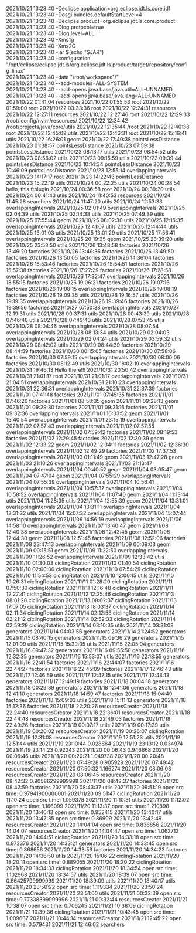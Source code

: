
2021/10/21 13:23:40   -Declipse.application=org.eclipse.jdt.ls.core.id1 \
2021/10/21 13:23:40   -Dosgi.bundles.defaultStartLevel=4 \
2021/10/21 13:23:40   -Declipse.product=org.eclipse.jdt.ls.core.product \
2021/10/21 13:23:40   -Dlog.protocol=true \
2021/10/21 13:23:40   -Dlog.level=ALL \
2021/10/21 13:23:40   -Xms1g \
2021/10/21 13:23:40   -Xmx2G \
2021/10/21 13:23:40   -jar $(echo "$JAR") \
2021/10/21 13:23:40   -configuration "/opt/eclipse/eclipse.jdt.ls/org.eclipse.jdt.ls.product/target/repository/config_linux" \
2021/10/21 13:23:40   -data "/root/workspace1/" \
2021/10/21 13:23:40   --add-modules=ALL-SYSTEM \
2021/10/21 13:23:40   --add-opens java.base/java.util=ALL-UNNAMED \
2021/10/21 13:23:40   --add-opens java.base/java.lang=ALL-UNNAMED
2021/10/22 01:41:04 resources
2021/10/22 01:55:53 root
2021/10/22 01:59:00 root
2021/10/22 03:33:36 root
2021/10/22 12:24:31 resources
2021/10/22 12:27:11 resources
2021/10/22 12:27:46 root
2021/10/22 12:29:33 /root/.config/nvim/resources/
2021/10/22 12:34:42 /root/projects/java/core/utils
2021/10/22 12:35:44 /root
2021/10/22 12:40:38 root
2021/10/22 12:45:02 utils
2021/10/22 12:46:31 root
2021/10/22 15:16:41 utils
2021/10/22 16:26:01 geom
2021/10/22 17:40:38 pointsLessDistance
2021/10/23 01:38:57 pointsLessDistance
2021/10/23 07:59:38 pointsLessDistance
2021/10/23 08:13:17 utils
2021/10/23 08:54:52 utils
2021/10/23 08:56:02 utils
2021/10/23 09:15:59 utils
2021/10/23 09:39:44 pointsLessDistance
2021/10/23 10:14:34 pointsLessDistance
2021/10/23 10:46:09 pointsLessDistance
2021/10/23 12:55:14 overlappingIntervals
2021/10/23 14:17:17 root
2021/10/23 14:22:43 pointsLessDistance
2021/10/23 15:22:19 utils
2021/10/24 00:22:25 utils
2021/10/24 00:28:54 hello, this ftplugin
2021/10/24 00:36:58 root
2021/10/24 00:39:20 utils
2021/10/24 00:41:43 utils
2021/10/24 11:40:53 resources
2021/10/24 11:45:28 searchers
2021/10/24 11:47:20 utils
2021/10/24 12:53:33 overlappingIntervals
2021/10/25 02:01:49 overlappingIntervals
2021/10/25 02:04:39 utils
2021/10/25 02:14:38 utils
2021/10/25 07:49:39 utils
2021/10/25 07:55:44 geom
2021/10/25 08:02:30 utils
2021/10/25 12:16:35 overlappingIntervals
2021/10/25 12:41:07 utils
2021/10/25 12:44:44 utils
2021/10/25 13:01:03 utils
2021/10/25 13:01:29 utils
2021/10/25 17:56:41 overlappingIntervals
2021/10/25 20:19:35 geom
2021/10/25 23:39:20 utils
2021/10/25 23:58:50 utils
2021/10/26 13:48:58 factories
2021/10/26 13:49:20 factories
2021/10/26 13:49:36 factories
2021/10/26 13:49:50 factories
2021/10/26 13:50:05 factories
2021/10/26 14:36:04 factories
2021/10/26 15:53:46 factories
2021/10/26 15:54:51 factories
2021/10/26 15:57:38 factories
2021/10/26 17:27:29 factories
2021/10/26 17:28:58 overlappingIntervals
2021/10/26 17:32:47 overlappingIntervals
2021/10/26 18:55:15 factories
2021/10/26 19:06:21 factories
2021/10/26 19:07:16 factories
2021/10/26 19:08:15 overlappingIntervals
2021/10/26 19:08:19 factories
2021/10/26 19:09:35 utils
2021/10/26 19:16:57 utils
2021/10/26 19:19:35 overlappingIntervals
2021/10/26 19:39:46 factories
2021/10/26 19:39:56 factories
2021/10/27 07:50:38 overlappingIntervals
2021/10/27 12:19:31 utils
2021/10/28 00:37:31 utils
2021/10/28 00:43:39 utils
2021/10/28 07:46:48 utils
2021/10/28 07:49:43 utils
2021/10/28 07:53:45 utils
2021/10/28 08:04:46 overlappingIntervals
2021/10/28 08:07:54 overlappingIntervals
2021/10/28 08:13:34 utils
2021/10/29 02:04:03 overlappingIntervals
2021/10/29 02:04:24 utils
2021/10/29 03:59:32 utils
2021/10/29 08:42:02 utils
2021/10/29 08:44:39 factories
2021/10/29 08:44:59 factories
2021/10/30 00:15:05 factories
2021/10/30 07:58:06 factories
2021/10/30 07:59:15 overlappingIntervals
2021/10/30 08:00:06 factories
2021/10/30 08:12:49 utils
2021/10/30 18:02:19 overlappingIntervals
2021/10/31 19:46:13 Hello there!!!
2021/10/31 20:50:42 overlappingIntervals
2021/10/31 21:01:17 root
2021/10/31 21:01:17 overlappingIntervals
2021/10/31 21:04:51 overlappingIntervals
2021/10/31 21:10:23 overlappingIntervals
2021/10/31 22:36:31 overlappingIntervals
2021/10/31 22:37:39 factories
2021/11/01 07:41:48 factories
2021/11/01 07:45:35 factories
2021/11/01 07:46:20 factories
2021/11/01 08:58:35 geom
2021/11/01 09:28:13 geom
2021/11/01 09:29:30 factories
2021/11/01 09:31:16 factories
2021/11/01 09:32:36 overlappingIntervals
2021/11/01 16:33:52 geom
2021/11/01 16:40:54 overlappingIntervals
2021/11/01 23:15:19 overlappingIntervals
2021/11/02 07:57:43 overlappingIntervals
2021/11/02 07:57:55 overlappingIntervals
2021/11/02 07:59:42 factories
2021/11/02 08:19:53 factories
2021/11/02 12:29:45 factories
2021/11/02 12:30:39 geom
2021/11/02 12:33:22 geom
2021/11/02 12:34:11 factories
2021/11/02 12:36:30 overlappingIntervals
2021/11/02 12:49:29 factories
2021/11/02 17:37:53 overlappingIntervals
2021/11/03 01:11:49 geom
2021/11/03 12:47:28 geom
2021/11/03 21:10:26 overlappingIntervals
2021/11/03 21:13:47 overlappingIntervals
2021/11/04 00:40:52 geom
2021/11/04 03:05:47 geom
2021/11/04 07:47:04 geom
2021/11/04 07:55:29 overlappingIntervals
2021/11/04 07:55:39 overlappingIntervals
2021/11/04 10:56:41 overlappingIntervals
2021/11/04 10:57:37 overlappingIntervals
2021/11/04 10:58:52 overlappingIntervals
2021/11/04 11:07:40 geom
2021/11/04 11:13:44 utils
2021/11/04 11:28:35 utils
2021/11/04 12:55:39 geom
2021/11/04 13:31:01 overlappingIntervals
2021/11/04 13:31:11 overlappingIntervals
2021/11/04 13:31:32 utils
2021/11/04 15:07:32 overlappingIntervals
2021/11/04 15:07:44 overlappingIntervals
2021/11/06 14:56:19 overlappingIntervals
2021/11/06 14:58:10 overlappingIntervals
2021/11/07 13:40:47 geom
2021/11/08 12:40:38 overlappingIntervals
2021/11/08 12:43:45 geom
2021/11/08 12:44:30 geom
2021/11/08 12:51:45 factories
2021/11/08 12:52:06 factories
2021/11/08 23:47:13 overlappingIntervals
2021/11/09 00:09:03 geom
2021/11/09 00:15:51 geom
2021/11/09 11:22:50 overlappingIntervals
2021/11/09 11:26:52 overlappingIntervals
2021/11/09 12:33:42 utils
2021/11/10 01:30:03 ciclingRotation
2021/11/10 01:40:54 ciclingRotation
2021/11/10 02:00:00 ciclingRotation
2021/11/10 07:54:29 ciclingRotation
2021/11/10 11:54:53 ciclingRotation
2021/11/10 12:00:15 utils
2021/11/10 19:26:31 ciclingRotation
2021/11/11 01:28:20 ciclingRotation
2021/11/11 07:50:30 ciclingRotation
2021/11/11 12:16:48 ciclingRotation
2021/11/11 12:27:41 ciclingRotation
2021/11/12 12:25:46 ciclingRotation
2021/11/13 08:01:28 ciclingRotation
2021/11/13 08:02:37 ciclingRotation
2021/11/13 17:07:05 ciclingRotation
2021/11/13 18:03:37 ciclingRotation
2021/11/14 02:11:34 ciclingRotation
2021/11/14 02:12:58 ciclingRotation
2021/11/14 02:21:12 ciclingRotation
2021/11/14 02:52:33 ciclingRotation
2021/11/14 02:59:29 ciclingRotation
2021/11/14 03:10:35 utils
2021/11/14 03:31:08 generators
2021/11/14 04:03:56 generators
2021/11/14 21:24:52 generators
2021/11/15 08:40:15 generators
2021/11/15 09:36:29 generators
2021/11/15 12:01:09 utils
2021/11/15 15:39:05 utils
2021/11/15 22:05:04 generators
2021/11/16 09:47:32 generators
2021/11/16 09:55:50 generators
2021/11/16 12:32:35 generators
2021/11/16 15:53:07 utils
2021/11/16 22:18:55 generators
2021/11/16 22:41:54 factories
2021/11/16 22:44:07 factories
2021/11/16 22:44:27 factories
2021/11/16 22:45:09 factories
2021/11/17 12:46:43 utils
2021/11/17 12:46:59 utils
2021/11/17 12:47:15 utils
2021/11/17 12:48:13 generators
2021/11/17 12:49:19 factories
2021/11/18 00:04:18 generators
2021/11/18 00:29:39 generators
2021/11/18 12:41:06 generators
2021/11/18 12:41:10 generators
2021/11/18 14:59:47 factories
2021/11/18 15:04:49 factories
2021/11/18 15:09:03 utils
2021/11/18 15:11:13 generators
2021/11/18 15:12:36 factories
2021/11/18 22:20:26 resourcesCreator
2021/11/18 22:24:40 resourcesCreator
2021/11/18 22:36:01 resourcesCreator
2021/11/18 22:44:48 resourcesCreator
2021/11/18 22:49:03 factories
2021/11/18 22:49:26 factories
2021/11/19 00:07:17 utils
2021/11/19 00:17:39 utils
2021/11/19 00:20:02 resourcesCreator
2021/11/19 00:26:07 ciclingRotation
2021/11/19 12:31:08 resourcesCreator
2021/11/19 12:51:23 utils
2021/11/19 12:51:44 utils
2021/11/19 23:10:44 0.028864
2021/11/19 23:13:12 0.034974
2021/11/19 23:14:23 0.92243
2021/11/20 00:06:43 0.946668
2021/11/20 00:06:46 utils
2021/11/20 00:20:21 1.049738
2021/11/20 00:20:48 resourcesCreator
2021/11/20 07:49:28 0.905929
2021/11/20 07:49:42 resourcesCreator
2021/11/20 07:50:32 1.166274
2021/11/20 08:06:03 resourcesCreator
2021/11/20 08:06:45 resourcesCreator
2021/11/20 08:42:32 0.90586299999998
2021/11/20 08:42:37 factories
2021/11/20 08:42:59 factories
2021/11/20 08:43:37 utils
2021/11/20 09:51:19 open src time: 0.97941900000001
2021/11/20 09:51:47 ciclingRotation
2021/11/20 11:10:24 open src time: 1.059378
2021/11/20 11:10:31 utils
2021/11/20 11:12:02 open src time: 1.166099
2021/11/20 11:13:37 open src time: 1.210898
2021/11/20 13:40:13 open src time: 0.952415
2021/11/20 13:40:17 utils
2021/11/20 13:42:35 open src time: 0.86909
2021/11/20 13:42:49 resourcesCreator
2021/11/20 14:04:04 open src time: 0.836856
2021/11/20 14:04:07 resourcesCreator
2021/11/20 14:04:47 open src time: 1.062712
2021/11/20 14:04:51 ciclingRotation
2021/11/20 14:33:18 open src time: 0.973376
2021/11/20 14:33:21 generators
2021/11/20 14:33:45 open src time: 0.868656
2021/11/20 14:33:56 factories
2021/11/20 14:34:23 factories
2021/11/20 14:36:50 utils
2021/11/20 15:06:22 ciclingRotation
2021/11/20 18:20:11 open src time: 0.889055
2021/11/20 18:20:22 ciclingRotation
2021/11/20 18:34:33 ciclingRotation
2021/11/20 18:34:54 open src time: 1.102968
2021/11/20 18:34:57 utils
2021/11/20 18:39:07 open src time: 0.66425799999999
2021/11/20 18:39:09 utils
2021/11/20 18:40:17 utils
2021/11/20 23:50:22 open src time: 1.119334
2021/11/20 23:50:24 resourcesCreator
2021/11/20 23:51:00 utils
2021/11/21 00:32:39 open src time: 0.77338399999996
2021/11/21 00:32:44 resourcesCreator
2021/11/21 10:38:07 open src time: 0.706245
2021/11/21 10:38:09 ciclingRotation
2021/11/21 10:39:36 ciclingRotation
2021/11/21 10:43:45 open src time: 1.009637
2021/11/21 10:44:14 resourcesCreator
2021/11/21 12:45:22 open src time: 0.579431
2021/11/21 12:46:02 searchers
